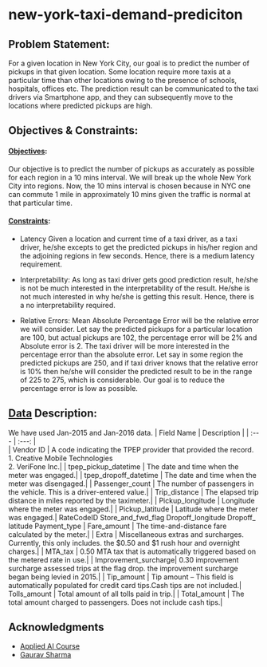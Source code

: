 # new-york-taxi-demand-prediciton

## Problem Statement:

For a given location in New York City, our goal is to predict the number of pickups in that given location. Some location require more taxis at a particular time than other locations owing to the presence of schools, hospitals, offices etc. The prediction result can be communicated to the taxi drivers via Smartphone app, and they can subsequently move to the locations where predicted pickups are high.

## Objectives & Constraints:

#### <ins>Objectives</ins>: 

Our objective is to predict the number of pickups as accurately as possible for each region in a 10 mins interval. We will break up the whole New York City into      regions. Now, the 10 mins interval is chosen because in NYC one can commute 1 mile in approximately 10 mins given the traffic is normal at that particular time.

#### <ins>Constraints</ins>:

- Latency Given a location and current time of a taxi driver, as a taxi driver, he/she excepts to get the predicted pickups in his/her region and the         adjoining regions in few seconds. Hence, there is a medium latency requirement.

- Interpretability: As long as taxi driver gets good prediction result, he/she is not be much interested in the interpretability of the result. He/she is not much interested in why he/she is getting this result. Hence, there is a no interpretability required.

- Relative Errors: Mean Absolute Percentage Error will be the relative error we will consider. Let say the predicted pickups for a particular location are 100, but actual pickups are 102, the percentage error will be 2% and Absolute error is 2. The taxi driver will be more interested in the percentage error than the absolute error. Let say in some region the predicted pickups are 250, and if taxi driver knows that the relative error is 10% then he/she will consider the predicted result to be in the range of 225 to 275, which is considerable. Our goal is to reduce the percentage error is low as possible.

## [Data](https://www1.nyc.gov/site/tlc/about/tlc-trip-record-data.page) Description:

We have used Jan-2015 and Jan-2016 data.
| Field Name | Description | 
| :---         |     :---:      |   
| Vendor ID   | A code indicating the TPEP provider that provided the record.<br>1. Creative Mobile Technologies<br>2. VeriFone Inc.| 
| tpep_pickup_datetime | The date and time when the meter was engaged.|
| tpep_dropoff_datetime | The date and time when the meter was disengaged.|
| Passenger_count | The number of passengers in the vehicle. This is a driver-entered value.|
| Trip_distance | The elapsed trip distance in miles reported by the taximeter.|
| Pickup_longitude | Longitude where the meter was engaged.|
| Pickup_latitude | Latitude where the meter was engaged.|
RateCodeID
Store_and_fwd_flag
Dropoff_longitude
Dropoff_ latitude
Payment_type
| Fare_amount | The time-and-distance fare calculated by the meter.|
| Extra | Miscellaneous extras and surcharges. Currently, this only includes. the $0.50 and $1 rush hour and overnight charges.|
| MTA_tax | 0.50 MTA tax that is automatically triggered based on the metered rate in use.|
| Improvement_surcharge| 0.30 improvement surcharge assessed trips at the flag drop. the improvement surcharge began being levied in 2015.| 
| Tip_amount | Tip amount – This field is automatically populated for credit card tips.Cash tips are not included.| 
Tolls_amount | Total amount of all tolls paid in trip.|
| Total_amount | The total amount charged to passengers. Does not include cash tips.|


## Acknowledgments

- [Applied AI Course](https://www.appliedaicourse.com/)
- [Gaurav Sharma](https://www.linkedin.com/in/gaurav-sharma-639399175/)
